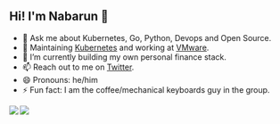 ## Hi! I'm Nabarun 👋

- 💬 Ask me about Kubernetes, Go, Python, Devops and Open Source.
- 🔭 Maintaining [Kubernetes][kubernetes] and working at [VMware][vmware-tanzu].
- 🌱 I’m currently building my own personal finance stack.
- 📫 Reach out to me on [Twitter](https://twitter.com/theonlynabarun).
- 😄 Pronouns: he/him
- ⚡ Fun fact: I am the coffee/mechanical keyboards guy in the group.


<a href="https://twitter.com/theonlynabarun/">
  <img align="left" src="https://github-readme-stats.vercel.app/api?username=palnabarun&count_private=true&show_icons=true&include_all_commits=true&rank_icon=github&hide_border=true" />
</a>
<a href="https://twitter.com/theonlynabarun/">
  <img align="left" src="https://github-readme-stats.vercel.app/api/top-langs/?username=palnabarun&hide=ruby,eagle,jupyter%20notebook,html,css&hide_border=true" />
</a>

[vmware-tanzu]: //tanzu.vmware.com
[kubernetes]: //kubernetes.io
[iitr]: //iitr.ac.in

<!--
# TODO
- Setup Page
- Current work Page
- Kubernetes Work page
-->
